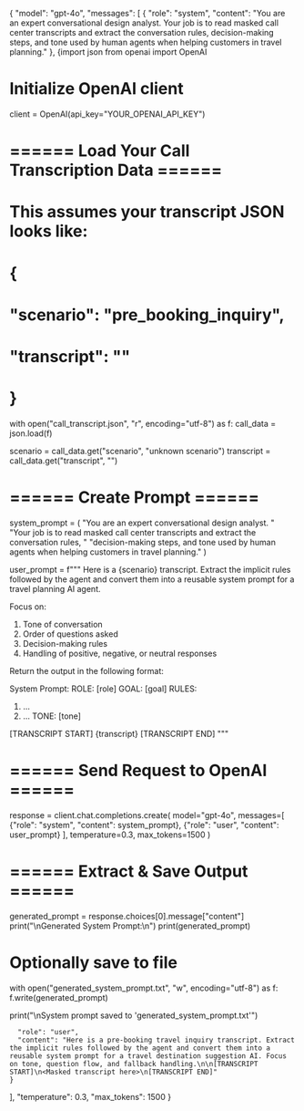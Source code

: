 {
  "model": "gpt-4o",
  "messages": [
    {
      "role": "system",
      "content": "You are an expert conversational design analyst. Your job is to read masked call center transcripts and extract the conversation rules, decision-making steps, and tone used by human agents when helping customers in travel planning."
    },
    {import json
from openai import OpenAI

# Initialize OpenAI client
client = OpenAI(api_key="YOUR_OPENAI_API_KEY")

# ====== Load Your Call Transcription Data ======
# This assumes your transcript JSON looks like:
# {
#   "scenario": "pre_booking_inquiry",
#   "transcript": "<PII-MASKED TRANSCRIPT TEXT>"
# }
with open("call_transcript.json", "r", encoding="utf-8") as f:
    call_data = json.load(f)

scenario = call_data.get("scenario", "unknown scenario")
transcript = call_data.get("transcript", "")

# ====== Create Prompt ======
system_prompt = (
    "You are an expert conversational design analyst. "
    "Your job is to read masked call center transcripts and extract the conversation rules, "
    "decision-making steps, and tone used by human agents when helping customers in travel planning."
)

user_prompt = f"""
Here is a {scenario} transcript. 
Extract the implicit rules followed by the agent and convert them into a reusable system prompt 
for a travel planning AI agent. 

Focus on:
1. Tone of conversation
2. Order of questions asked
3. Decision-making rules
4. Handling of positive, negative, or neutral responses

Return the output in the following format:

System Prompt:
ROLE: [role]
GOAL: [goal]
RULES: 
1. ...
2. ...
TONE: [tone]

[TRANSCRIPT START]
{transcript}
[TRANSCRIPT END]
"""

# ====== Send Request to OpenAI ======
response = client.chat.completions.create(
    model="gpt-4o",
    messages=[
        {"role": "system", "content": system_prompt},
        {"role": "user", "content": user_prompt}
    ],
    temperature=0.3,
    max_tokens=1500
)

# ====== Extract & Save Output ======
generated_prompt = response.choices[0].message["content"]
print("\nGenerated System Prompt:\n")
print(generated_prompt)

# Optionally save to file
with open("generated_system_prompt.txt", "w", encoding="utf-8") as f:
    f.write(generated_prompt)

print("\nSystem prompt saved to 'generated_system_prompt.txt'")

      "role": "user",
      "content": "Here is a pre-booking travel inquiry transcript. Extract the implicit rules followed by the agent and convert them into a reusable system prompt for a travel destination suggestion AI. Focus on tone, question flow, and fallback handling.\n\n[TRANSCRIPT START]\n<Masked transcript here>\n[TRANSCRIPT END]"
    }
  ],
  "temperature": 0.3,
  "max_tokens": 1500
}
